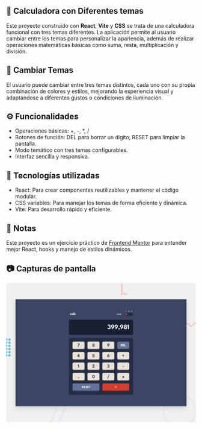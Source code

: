 ## 🧮 Calculadora con Diferentes temas  

Este proyecto construido con **React**, **Vite** y **CSS** se trata de una calculadora funcional con tres temas diferentes. La aplicación permite al usuario cambiar entre los temas para personalizar la apariencia, además de realizar operaciones matemáticas básicas como suma, resta, multiplicación y división.

## 🔄 Cambiar Temas  
El usuario puede cambiar entre tres temas distintos, cada uno con su propia combinación de colores y estilos, mejorando la experiencia visual y adaptándose a diferentes gustos o condiciones de iluminación.

## ⚙️ Funcionalidades  
- Operaciones básicas: +, -, *, /  
- Botones de función: DEL para borrar un dígito, RESET para limpiar la pantalla.  
- Modo temático con tres temas configurables.
- Interfaz sencilla y responsiva.  

## 🔗 Tecnologías utilizadas  
- React: Para crear componentes reutilizables y mantener el código modular.  
- CSS variables: Para manejar los temas de forma eficiente y dinámica.  
- Vite: Para desarrollo rápido y eficiente.  

## 📌 Notas  
Este proyecto es un ejercicio práctico de [Frontend Mentor](https://www.frontendmentor.io/) para entender mejor React, hooks y manejo de estilos dinámicos.

## 📷 Capturas de pantalla  
![Calculator app Screenshot](./design/desktop-preview.jpg)  